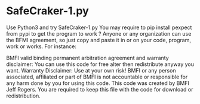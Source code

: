 # SafeCraker-1.py
Use Python3 and try SafeCraker-1.py
You may require to pip install pexpect from pypi to get the program to work ?
Anyone or any organization can use the BFMI agreement, so just copy and paste it in or on your code, program, work or works.  For instance: 

BMFI valid binding permanent arbitration agreement and warranty disclaimer:
You can use this code for free alter then redistribute anyway you want.
Warranty Disclaimer: Use at your own risk! BMFI or any person associated, affiliated or part of BMFI is not accountable or responsible for any harm done by you for using this code.
This code was created by BMFI Jeff Rogers. You are required to keep this file with the code for download or redistribution.

